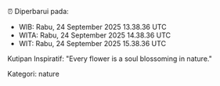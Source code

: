 ⏰ Diperbarui pada:
- WIB: Rabu, 24 September 2025 13.38.36 UTC
- WITA: Rabu, 24 September 2025 14.38.36 UTC
- WIT: Rabu, 24 September 2025 15.38.36 UTC

Kutipan Inspiratif:
"Every flower is a soul blossoming in nature."


Kategori: nature

